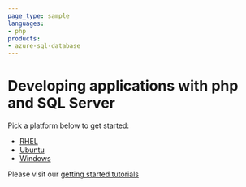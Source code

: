 ```yaml
---
page_type: sample
languages:
- php
products:
- azure-sql-database	
---
```


# Developing applications with php and SQL Server 

Pick a platform below to get started:
* [RHEL](https://github.com/Microsoft/sql-server-samples/tree/master/samples/tutorials/php/RHEL)
* [Ubuntu](https://github.com/Microsoft/sql-server-samples/tree/master/samples/tutorials/php/Ubuntu)
* [Windows](https://github.com/Microsoft/sql-server-samples/tree/master/samples/tutorials/php/Windows)

Please visit our [getting started tutorials](https://www.microsoft.com/en-us/sql-server/developer-get-started/)
